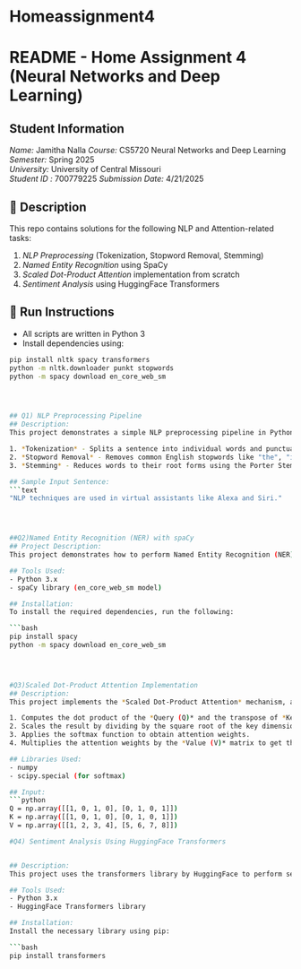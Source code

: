 # Homeassignment4
# README - Home Assignment 4 (Neural Networks and Deep Learning)

## Student Information
*Name:* Jamitha Nalla
*Course:* CS5720 Neural Networks and Deep Learning  
*Semester:* Spring 2025  
*University:* University of Central Missouri  
*Student ID :* 700779225
*Submission Date:* 4/21/2025

## 🔧 Description

This repo contains solutions for the following NLP and Attention-related tasks:

1. *NLP Preprocessing* (Tokenization, Stopword Removal, Stemming)
2. *Named Entity Recognition* using SpaCy
3. *Scaled Dot-Product Attention* implementation from scratch
4. *Sentiment Analysis* using HuggingFace Transformers

## 🚀 Run Instructions

- All scripts are written in Python 3
- Install dependencies using:

```bash
pip install nltk spacy transformers
python -m nltk.downloader punkt stopwords
python -m spacy download en_core_web_sm




## Q1) NLP Preprocessing Pipeline
## Description:
This project demonstrates a simple NLP preprocessing pipeline in Python using the NLTK library. The pipeline performs the following steps:

1. *Tokenization* - Splits a sentence into individual words and punctuation.
2. *Stopword Removal* - Removes common English stopwords like "the", "in", "are".
3. *Stemming* - Reduces words to their root forms using the Porter Stemmer.

## Sample Input Sentence:
```text
"NLP techniques are used in virtual assistants like Alexa and Siri."




##Q2)Named Entity Recognition (NER) with spaCy
## Project Description:
This project demonstrates how to perform Named Entity Recognition (NER) using the spaCy library in Python. The script analyzes a sentence to identify named entities such as people, places, dates, and more. It prints the entity text, its label, and the character positions within the input sentence.

## Tools Used:
- Python 3.x
- spaCy library (en_core_web_sm model)

## Installation:
To install the required dependencies, run the following:

```bash
pip install spacy
python -m spacy download en_core_web_sm


 

#Q3)Scaled Dot-Product Attention Implementation
## Description:
This project implements the *Scaled Dot-Product Attention* mechanism, a core component of the Transformer architecture used in NLP and deep learning. It follows these steps:

1. Computes the dot product of the *Query (Q)* and the transpose of *Key (K)*.
2. Scales the result by dividing by the square root of the key dimension.
3. Applies the softmax function to obtain attention weights.
4. Multiplies the attention weights by the *Value (V)* matrix to get the final output.

## Libraries Used:
- numpy
- scipy.special (for softmax)

## Input:
```python
Q = np.array([[1, 0, 1, 0], [0, 1, 0, 1]])
K = np.array([[1, 0, 1, 0], [0, 1, 0, 1]])
V = np.array([[1, 2, 3, 4], [5, 6, 7, 8]])

#Q4) Sentiment Analysis Using HuggingFace Transformers


## Description:
This project uses the transformers library by HuggingFace to perform sentiment analysis. It utilizes a pre-trained pipeline to determine whether a sentence expresses a positive or negative sentiment.

## Tools Used:
- Python 3.x
- HuggingFace Transformers library

## Installation:
Install the necessary library using pip:

```bash
pip install transformers




